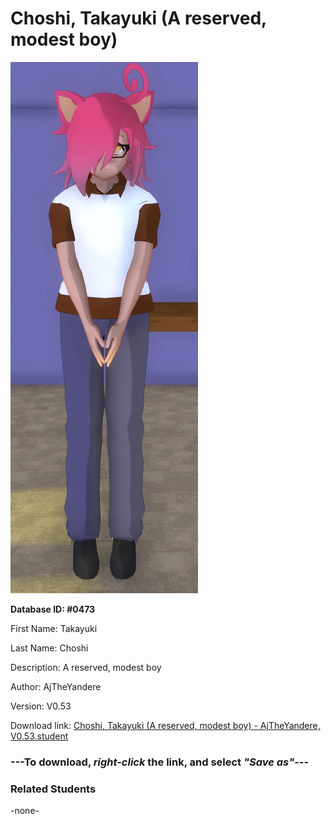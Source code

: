 # Choshi, Takayuki (A reserved, modest boy)

<img src="../../Files/Images/Choshi, Takayuki (A reserved, modest boy).png" title="Choshi, Takayuki (A reserved, modest boy) - AjTheYandere, V0.53">

**Database ID: #0473**

First Name: Takayuki

Last Name: Choshi

Description: A reserved, modest boy

Author: AjTheYandere

Version: V0.53

Download link: <a href="https://raw.githubusercontent.com/Arbiter1223/Daigaku-Gurashi-Custom-Students/master/Files/Student%20Files/Choshi%2C%20Takayuki%20(A%20reserved%2C%20modest%20boy)%20-%20AjTheYandere%2C%20V0.53.student">Choshi, Takayuki (A reserved, modest boy) - AjTheYandere, V0.53.student</a>

### ---**To download, _right-click_ the link, and select _"Save as"_**---

### Related Students

-none-
